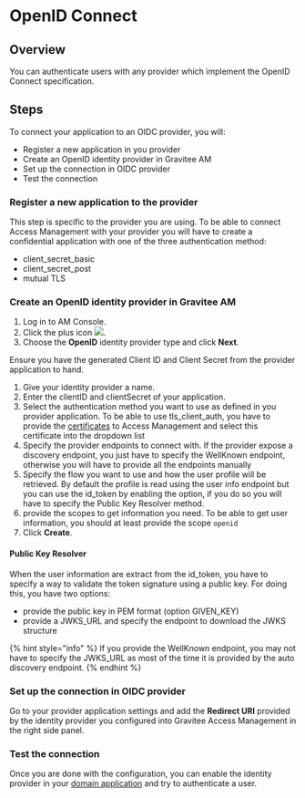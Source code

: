 # OpenID Connect

## Overview <a href="#overview" id="overview"></a>

You can authenticate users with any provider which implement the OpenID Connect specification.

## Steps <a href="#steps" id="steps"></a>

To connect your application to an OIDC provider, you will:

* Register a new application in you provider
* Create an OpenID identity provider in Gravitee AM
* Set up the connection in OIDC provider
* Test the connection

### Register a new application to the provider <a href="#register-a-new-application-to-the-provider" id="register-a-new-application-to-the-provider"></a>

This step is specific to the provider you are using. To be able to connect Access Management with your provider you will have to create a confidential application with one of the three authentication method:

* client\_secret\_basic
* client\_secret\_post
* mutual TLS

### Create an OpenID identity provider in Gravitee AM <a href="#create-an-openid-identity-provider-in-gravitee-am" id="create-an-openid-identity-provider-in-gravitee-am"></a>

1. Log in to AM Console.
2. Click the plus icon ![](https://documentation.gravitee.io/\~gitbook/image?url=https%3A%2F%2Fdocumentation.gravitee.io%2F%7Egitbook%2Fimage%3Furl%3Dhttps%253A%252F%252Fdocs.gravitee.io%252Fimages%252Ficons%252Fplus-icon.png%26width%3D300%26dpr%3D4%26quality%3D100%26sign%3Dd153b85e%26sv%3D1\&width=300\&dpr=4\&quality=100\&sign=db6a087e\&sv=1).
3. Choose the **OpenID** identity provider type and click **Next**.

Ensure you have the generated Client ID and Client Secret from the provider application to hand.

1. Give your identity provider a name.
2. Enter the clientID and clientSecret of your application.
3. Select the authentication method you want to use as defined in you provider application. To be able to use tls\_client\_auth, you have to provide the [certificates](https://documentation.gravitee.io/am/guides/certificates#certificate-for-mutual-tls-authentication) to Access Management and select this certificate into the dropdown list
4. Specify the provider endpoints to connect with. If the provider expose a discovery endpoint, you just have to specify the WellKnown endpoint, otherwise you will have to provide all the endpoints manually
5. Specify the flow you want to use and how the user profile will be retrieved. By default the profile is read using the user info endpoint but you can use the id\_token by enabling the option, if you do so you will have to specify the Public Key Resolver method.
6. provide the scopes to get information you need. To be able to get user information, you should at least provide the scope `openid`
7. Click **Create**.

#### **Public Key Resolver**

When the user information are extract from the id\_token, you have to specify a way to validate the token signature using a public key. For doing this, you have two options:

* provide the public key in PEM format (option GIVEN\_KEY)
* provide a JWKS\_URL and specify the endpoint to download the JWKS structure

{% hint style="info" %}
If you provide the WellKnown endpoint, you may not have to specify the JWKS\_URL as most of the time it is provided by the auto discovery endpoint.
{% endhint %}

### Set up the connection in OIDC provider <a href="#set-up-the-connection-in-oidc-provider" id="set-up-the-connection-in-oidc-provider"></a>

Go to your provider application settings and add the **Redirect URI** provided by the identity provider you configured into Gravitee Access Management in the right side panel.

### Test the connection <a href="#test-the-connection" id="test-the-connection"></a>

Once you are done with the configuration, you can enable the identity provider in your [domain application](https://documentation.gravitee.io/am/guides/applications#application-identity-providers) and try to authenticate a user.
